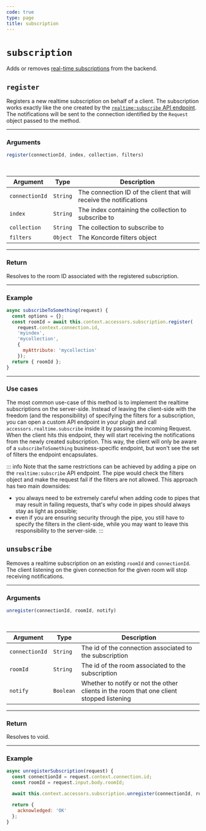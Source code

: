 ```yaml
---
code: true
type: page
title: subscription
---
```


# `subscription`

Adds or removes [real-time subscriptions](/core/2/guides/essentials/real-time) from the backend.

## `register`

Registers a new realtime subscription on behalf of a client. The subscription works exactly like the one created by the [`realtime:subscribe` API endpoint](/api/controllers/realtime/subscribe/index.md). The notifications will be sent to the connection identified by the `Request` object passed to the method.

---

### Arguments

```js
register(connectionId, index, collection, filters)
```

<br/>

| Argument | Type | Description |
|----------|------|-------------|
| `connectionId` | `String` | The connection ID of the client that will receive the notifications |
| `index` | `String` | The index containing the collection to subscribe to |
| `collection` | `String` | The collection to subscribe to |
| `filters` | `Object` | The Koncorde filters object |

---

### Return

Resolves to the room ID associated with the registered subscription.

---

### Example

```js
async subscribeToSomething(request) {
  const options = {};
  const roomId = await this.context.accessors.subscription.register(
    request.context.connection.id, 
    'myindex', 
    'mycollection', 
    {
      myAttribute: 'mycollection'
    });
  return { roomId };
}
```

---

### Use cases

The most common use-case of this method is to implement the realtime subscriptions on the server-side. Instead of leaving the client-side with the freedom (and the responsibility) of specifying the filters for a subscription, you can open a custom API endpoint in your plugin and call `accessors.realtime.subscribe` inside it by passing the incoming Request. When the client hits this endpoint, they will start receiving the notifications from the newly created subscription. This way, the client will only be aware of a `subscribeToSomething` business-specific endpoint, but won't see the set of filters the endpoint encapsulates. 

::: info
Note that the same restrictions can be achieved by adding a pipe on the `realtime:subscribe` API endpoint. The pipe would check the filters object and make the request fail if the filters are not allowed. This approach has two main downsides:
* you always need to be extremely careful when adding code to pipes that may result in failing requests, that's why code in pipes should always stay as light as possible;
* even if you are ensuring security through the pipe, you still have to specify the filters in the client-side, while you may want to leave this responsibility to the server-side.
:::

## `unsubscribe`

Removes a realtime subscription on an existing `roomId` and `connectionId`. The client listening on the given connection for the given room will stop receiving notifications.

---

### Arguments

```js
unregister(connectionId, roomId, notify)
```

<br/>

| Argument | Type | Description |
|----------|------|-------------|
| `connectionId` | `String` | The id of the connection associated to the subscription |
| `roomId` | `String` | The id of the room associated to the subscription |
| `notify` | `Boolean` | Whether to notify or not the other clients in the room that one client stopped listening |

---

### Return

Resolves to void.

---

### Example

```js
async unregisterSubscription(request) {
  const connectionId = request.context.connection.id;
  const roomId = request.input.body.roomId;

  await this.context.accessors.subscription.unregister(connectionId, roomId, false);

  return {
    acknowledged: 'OK'
  };
}
```